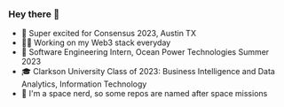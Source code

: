 ### Hey there 👋
- 📅 Super excited for Consensus 2023, Austin TX
- 👨‍💻 Working on my Web3 stack everyday
- 🗽 Software Engineering Intern, Ocean Power Technologies Summer 2023
- 🎓 Clarkson University Class of 2023: Business Intelligence and Data Analytics, Information Technology
- 🔭 I'm a space nerd, so some repos are named after space missions


<!--
**maximus-powers/maximus-powers** is a ✨ _special_ ✨ repository because its `README.md` (this file) appears on your GitHub profile.

Here are some ideas to get you started:

-  I’m currently working on ...
- 🌱 I’m currently learning ...
- 👯 I’m looking to collaborate on ...
- 🤔 I’m looking for help with ...
- 💬 Ask me about ...
- 📫 How to reach me: ...
- 😄 Pronouns: ...
- ⚡ Fun fact: ...
-->
